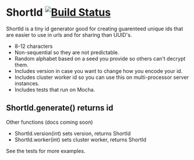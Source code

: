 # ShortId [![Build Status](https://secure.travis-ci.org/dylang/Shortid.png)](http://travis-ci.org/dylang/Shortid)

ShortId is a tiny id generator good for creating guarenteed unique ids that are easier to use in urls and for sharing than UUID's.

* 8-12 characters
* Non-sequential so they are not predictable.
* Random alphabet based on a seed you provide so others can't decrypt them.
* Includes version in case you want to change how you encode your id.
* Includes cluster worker id so you can use this on multi-processor server instances.
* Includes tests that run on Mocha.

## ShortId.generate() returns id

Other functions (docs coming soon)

* ShortId.version(int) sets version, returns ShortId
* ShortId.worker(int) sets cluster worker, returns ShortId

See the tests for more examples.